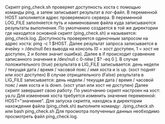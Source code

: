 Скрипт ping_check.sh проверяет доступность хоста с помощью команды ping, а затем записывает результат в лог-файл.
В переменной HOST заполняется адрес проверяемого сервера.
В переменной LOG_FILE заполняется путь и наименование файла куда записываются результаты выполнения. По умолчанию создается в той же директории где находится основной скрипт (ping_check.sh) и называется: ping_check.log.
Доступность проверяется одиночным запросом на адрес хоста: ping -c 1 $HOST.
Далее результат запроса записывается в ячейку > /dev/null без вывода на консоль (0 = хост доступен, 1 = хост не доступен, 2 и более значит ошибка).
Далее в if происходит сравнение записанного значения в /dev/null с 0-лём [ $? -eq 0 ].
В случае положительного (true) результата в LIG_FILE записывается: день недели / текущая дата / время / часовой пояс / имя хоста и is up. (хост поднят или хост доступен)
В случае отрицательного (False) результата в LIG_FILE записывается: день недели / текущая дата / время / часовой пояс / имя хоста и is down. (хост упал или хост не доступен)
Далее скрипт завершает свою работу.
По умолчанию скрипт настроен на хост: ya.ru
Для изменения хоста требуется изменить значение переменной: HOST="значение".
Для запуска скрипта, находясь в директории нахождения файла (ping_chek.sh) выполните команду: ./ping_check.sh или bash ping_check.sh
Для просмотра полученных данных необходимо просмотреть файл ping_check.log.
